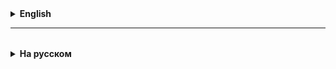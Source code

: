 <details>
  <summary style="cursor: pointer;"><b>English</b></summary>

# Arrays
1. Why do we need data arrays?

The main function of arrays is **storing large amounts of SIMILAR information**.

## Examples of arrays that you know from life:
- age data is an array of integers
- a list of employee names is an array of strings (String type)
- data with the results of precise measurements is an array of type double
- the result of answers to questionnaire questions with Yes and No options is an array of type boolean

There is a variable and a data type => how to save them????
int X = 1000;
int Y = 2000;
int Z = 2500;
... so inconvenient.

Conveniently, the data can be turned into an array:
int X[0], X[1], X[2], ..., X[9] - array length 10
double Y[0], Y[1], Y[2], ..., Y[29] - array length 30
short[]
byte[]
long[]
float[]
char[]
boolean[]
String[]

## Definition (definition):

* An array is a container object that holds a fixed number of values of a **single type**.

* An array can contain data of **ONLY ONE type**.
* The type of what is stored in the array is the data types that we have in the Java language, there are no other types.

**Main characteristics of an array:**
- **type** of the data placed in it (int, double, boolean, long, String, ...),
- **name** of the array (like a variable name),
- **length** (natural number, cannot be negative) = array size (number of cells, length),
  always has **type int**.

**IMPORTANT!** - you cannot change the length of an array after it has been created.

In arrays, as everywhere(!) in Java, **elements are numbered from zero**.

2. Array declaration syntax:

- **Step 1:**
- defining/setting the **type of stored data** (an array stores data of ONE type),
- planning the dimension (one-dimensional, two-dimensional, etc.) and size (depends on the amount of data)

- **Step 2:** declaring and initializing the array

Type[] arrayName = new Type[size];
The "=" symbol is the value assignment operator
new is a constructor call.

**Examples:**
int[] arrayNum = new int[5]; // defined an array of integers, array length = 5
arrayNum[0] is the first element of the array, arrayNum[4] is the last element

String[] arrayCity = new String[10]; // defined an array of strings, array length = 10
arrayCity[0] is the first element of the array, arrayCity[9] is the last element

double[] arrayResults = new double[100]; // defined an array of fractional numbers, array length = 100
arrayResults[0] is the first element of the array, arrayResults[99] is the last element

3. Filling the array
   After the procedure of creating (initializing) the array, it is filled with **default values**.
- for int all elements = 0
- for float, double all elements = 0.0
- for String all elements = "null"
- for char all elements = '\0'
- for boolean all elements = false

Direct (manual) filling of the array
**Examples:**

// set the array
int[] myArray = new int[3];
the array is called myArray, the data type is int , the array length is 3

// assign values to its elements
myArray[0] = 5;
myArray[1] = -19;
myArray[2] = 155;
------------------

int[] numbers = {10, 20, 30, 40, 50};

the array name is numbers, the data type is int, the array length is 5
numbers[0] = 10
numbers[1] = 20
numbers[3] = 40

numbers.length = 5
__________________

String[] directions = new String[4];

directions = {"left", "right", "up", "down"};
directions[0] = "left"
directions[1] = "right"
.....
directions[3] = "down"

directions[4] = "up-side-down" - error, attempt to access a non-existent array element
directions[5] - error, attempt to access a non-existent array element,
out of range - going beyond the array bounds
__________________

int[] marks = {2, 5, 4, 3, 5, 3, 5, 4, 1}; // you can also define an array this way
marks.length - returns the length of the marks array

double[] temperature = {16.0, 18.0, 17.5, 22.6, 25.0, 28.0, 26.8}
temperature.length - returns the length of the temperature array

4. Accessing array elements:
   An array element is accessed by the **array name** and the **element index** in it:
   arrayName[n] is the n-th element in the array named arrayName, numbering starts with 0

# For loop

## Syntax

`for(initial parameter value int i = 0; logical expression (i < n); increment step i++ ) {
operator 1;
operator 2;
...
}`

As a rule, the for loop is used to **iterate through all array values**.

`for(int i = 0; i < array length; i++) {

doSomething;
...
}`

Is it possible to build any cycles with the for loop? - More likely NO than yes.

Can i-- be? The answer is YES, in this case the loop goes in reverse order.

## Using the For loop

### Filling an array according to a mathematical pattern

* arithmetic progression
* geometric progression
* values of a given function, for example x squared => x * x

### Filling an array with random data:

* double a = Math.random(); - generates a random number in the range from [0, 1) - brackets from mathematics
  [ => 0 - maybe, ) => 1 - can't be

* double x = (Math.random() * (b-a) ) + a - generates a random number in the range from [a, b) (a<b)
  a - maybe, b - can't be

* int n = (int)(Math.random() * (b - a + 1) + a) - generates a random **integer** number in the range [a, b]
  a - maybe, b - maybe

* Random is a class in Java

## Standard tasks and operations with arrays:
- searching for an element of an array;
- adding a new element (to the beginning, to the end, to the middle of an array);
- editing (changing) an array element;
- deleting an array element;
- finding the maximum/minimum value;
- sorting the array in ascending/descending order;
- deleting duplicates;
- shifting the array;
- deleting empty (zero) elements.

We will gradually go through all these points.

</details>

<hr>

<details style="padding-top: 18px">
  <summary style="cursor: pointer;"><b>На русском</b></summary>

# Массивы
1. Зачем нужны массивы данных?

Главная функция массивов - **хранение больших объемов ОДНОТИПНОЙ информации**.

## Примеры массивов, которые вам известны из жизни:
- данные о возрасте - это массив целых чисел
- список фамилий сотрудников - это массив строк (тип String)
- данные с результатами точных измерений - это массив типа double
- результат ответов на вопросы анкеты с вариантами Да и Нет - это массив типа boolean

Есть переменная и тип данных => как их сохранять????
int X = 1000;
int Y = 2000;
int Z = 2500;
... так неудобно.

Удобно так, данные можно превратить в массив:
int X[0], X[1], X[2], ..., X[9] - длина массива 10
double Y[0], Y[1], Y[2], ..., Y[29] - длина массива 30
short[]
byte[]
long[]
float[]
char[]
boolean[]
String[]

## Defenition (определение):

* An array is a container object that holds a fixed number of values of a **single type**.
  Массив – это объект-контейнер, содержащий **фиксированное количество** значений **одного типа**.

* В массиве могут содержаться данные **ТОЛЬКО ОДНОГО типа**.
* Тип того, что хранится в массиве - это типы данных, которые у нас есть в языке Java, других типов нет.

**Главные характеристики массива:**
- **тип** помещённых в него данных (int, double, boolean, long, String,  ...),
- **имя** массива (как имяПеременной),
- **длина** (натуральное число, не может быть отрицательным) = размер массива (количество ячеек, длина),
  всегда имеет **тип int**.

**ВАЖНО!** - изменить длину массива после его создания нельзя.

В массивах, как и везде(!) в Java, **элементы нумеруются с нуля**.

2. Синтаксис объявления массива:

- **Шаг 1:**
    - определение/задание **типа хранимых данных** (в массиве хранятся данные ОДНОГО типа),
    - планирование размерности (одномерные, двумерные, и т.д.) и размера (зависит от количества данных)

- **Шаг 2:** объявление и инициация массива

  Тип[] имяМассива = new Тип[размер];
  Символ " = " - это оператор присвоения значения
  new - это вызов конструктора.

  **Прмеры:**
  int[] arrayNum = new int[5]; // определили массив целых чисел, длина массива = 5
  arrayNum[0] - это первый элемент массива, arrayNum[4] - это последний элемент

  String[] arrayCity = new String[10]; // определили массив строк, длина массива = 10
  arrayCity[0] - это первый элемент массива, arrayCity[9] - это последний элемент

  double[] arrayResults = new double[100]; // определили массив дробных чисел, длина массива = 100
  arrayResults[0] - это первый элемент массива, arrayResults[99] - это последний элемент


3. Заполнение массива
   После процедуры создания (инициализации) массива он наполнен **значениями по умолчанию**.
    - для int все элементы = 0
    - для float, double все элементы = 0.0
    - для String все элементы = "null"
    - для char все элементы = '\0'
    - для boolean все элементы = false


Прямое (ручное) заполнение массива
**Примеры:**

// задаем массив
		int[] myArray = new int[3]; 
массив называется myArray, тип данных - int , длина массива = 3

// присваиваем значения его элементам
		myArray[0] = 5;
		myArray[1] = -19;
		myArray[2] = 155;
------------------

        int[] numbers = {10, 20, 30, 40, 50};

название массива - numbers, тип данных int, длина массива - 5
numbers[0] = 10
numbers[1] = 20
numbers[3] = 40

        numbers.length = 5
__________________

        String[] directions = new String[4];

        directions = {"left", "right", "up", "down"};
        directions[0] = "left"
        directions[1] = "right"
        .....
        directions[3] = "down"

        directions[4] = "up-side-down" - ошибка, попытка обращения к несуществующему элементу массива
        directions[5] - ошибка, попытка обращения к несуществующему элементу массива, 
                        out of range - выход за пределы массива
__________________

        int[] marks = {2, 5, 4, 3, 5, 3, 5, 4, 1}; // так тоже можно задавать массив
            marks.length - возвращает длину массива marks

        double[] temperature = {16.0, 18.0, 17.5, 22.6, 25.0, 28.0, 26.8}
            temperature.length - возвращает длину массива temperature


4. Доступ к элементам массива:
   Доступ к элементу массива получают по **имени массива** и **индексу элемента** в нем:
   arrayName[n] - это n-й элемент в массиве с именем arrayName, нумерация начинается с 0

# Цикл For (for loop)

## Синтаксис

        `for(начальное значение параметра int i = 0; логическое выражение (i < n); шаг приращения i++ ) {
            оператор 1;
            оператор 2;
            ...
        }`

Как правило, цикл for используют для **перебора всех значений массива**.

`for(int i = 0; i < длины массива; i++) {

   doSomething;
   ...
}`

Можно ли циклом for построить любые циклы? - Скорее НЕТ, чем да.

Может ли быть i-- ? Ответ - ДА, в этом случае цикл идет в обратном порядке.

## Применение цикла For

### Заполнение массива в соответствии с математической закономерностью

*    арифметическая прогрессия
*    геометрическая прогрессия
*    значения заданной функции, например x в квадрате => x * x

### Заполнение массива случайными данными:

* double a = Math.random(); - генерирует случайное число в интервале от [0, 1) - скобки из математики
  [ =>  0 - может быть, ) => 1 - не может быть

* double x = (Math.random() * (b-a) ) + a  - генерирует случайное число в интервале от [a, b) (a<b)
  a - может быть, b - не может быть

* int n = (int)(Math.random() * (b - a + 1) + a) - генерирует случайное **целое** число в интервале [a, b]
  a  - может быть, b  - может быть

* Random - это класс в Java

## Стандартные задачи и операции с массивами:
- поиск элемента массива; - OK
- добавление нового элемента (в начало, в конец, в середину массива); - ok
- редактирование(изменение) элемента массива; - ok
- удаление элемента массива; - ...
- поиск максимального/минимального значения; - ok
- сортировка массива по возрастанию/убыванию; - OK
- удаление дубликатов; - ok
- сдвиг массива; - ok, ...
- удаление пустых (нулевых, null) элементов.

Постепенно мы пройдем все эти пункты.

</details>
